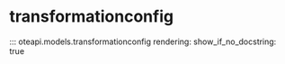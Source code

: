 # transformationconfig

::: oteapi.models.transformationconfig
    rendering:
      show_if_no_docstring: true
